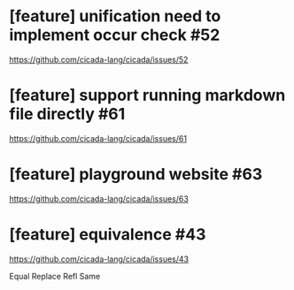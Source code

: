 # [feature] unification need to implement occur check #52

https://github.com/cicada-lang/cicada/issues/52

# [feature] support running markdown file directly #61

https://github.com/cicada-lang/cicada/issues/61

# [feature] playground website #63

https://github.com/cicada-lang/cicada/issues/63

# [feature] equivalence #43

https://github.com/cicada-lang/cicada/issues/43

Equal
Replace
Refl
Same
